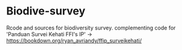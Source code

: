 # Biodive-survey
Rcode and sources for biodiversity survey.
complementing code for 'Panduan Survei Kehati FFI's IP' -> https://bookdown.org/ryan_avriandy/ffip_surveikehati/
